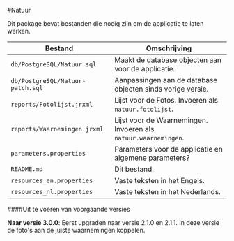 #Natuur

Dit package bevat bestanden die nodig zijn om de applicatie te laten werken.
 
Bestand | Omschrijving
--- | ---
`db/PostgreSQL/Natuur.sql` | Maakt de database objecten aan voor de applicatie.
`db/PostgreSQL/Natuur-patch.sql` | Aanpassingen aan de database objecten sinds vorige versie.
`reports/Fotolijst.jrxml` | Lijst voor de Fotos. Invoeren als `natuur.fotolijst`.
`reports/Waarnemingen.jrxml` | Lijst voor de Waarnemingen. Invoeren als `natuur.waarnemingen`.
`parameters.properties` | Parameters voor de applicatie en algemene parameters?
`README.md` | Dit bestand.
`resources_en.properties` | Vaste teksten in het Engels.
`resources_nl.properties` | Vaste teksten in het Nederlands.

####Uit te voeren van voorgaande versies

**Naar versie 3.0.0**: Eerst upgraden naar versie 2.1.0 en 2.1.1. In deze versie de foto's aan de juiste waarnemingen koppelen.
